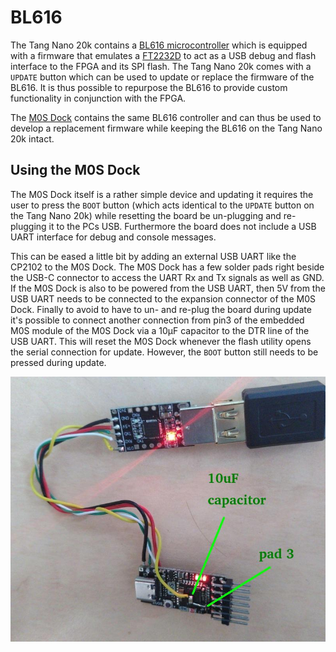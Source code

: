# BL616

The Tang Nano 20k contains a [BL616 microcontroller](https://en.bouffalolab.com/product/?type=detail&id=25) which is equipped with a firmware that emulates a [FT2232D](https://ftdichip.com/products/ft2232d/) to act as a USB debug and flash interface to the FPGA and its SPI flash. The Tang Nano 20k comes with a ```UPDATE``` button which can be used to update or replace the firmware of the BL616. It is thus possible to repurpose the BL616 to provide custom functionality in conjunction with the FPGA.

The [M0S Dock](https://wiki.sipeed.com/hardware/en/maixzero/m0s/m0s.html) contains the same BL616 controller and can thus be used to develop a replacement firmware while keeping the BL616 on the Tang Nano 20k intact.

## Using the M0S Dock

The M0S Dock itself is a rather simple device and updating it requires the user to press the ```BOOT``` button (which acts identical to the ```UPDATE``` button on the Tang Nano 20k) while resetting the board be un-plugging and re-plugging it to the PCs USB. Furthermore the board does not include a USB UART interface for debug and console messages.

This can be eased a little bit by adding an external USB UART like the CP2102 to the M0S Dock. The M0S Dock has a few solder pads right beside the USB-C connector to access the UART Rx and Tx signals as well as GND. If the M0S Dock is also to be powered from the USB UART, then 5V from the USB UART needs to be connected to the expansion connector of the M0S Dock. Finally to avoid to have to un- and re-plug the board during update it's possible to connect another connection from pin3 of the embedded M0S module of the M0S Dock via a 10µF capacitor to the DTR line of the USB UART. This will reset the M0S Dock whenever the flash utility opens the serial connection for update. However, the ```BOOT``` button still needs to be pressed during update.

![M0S DOCK USB UART](../images/m0s_dock_usb_uart.jpeg)

